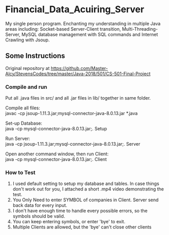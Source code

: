 # Financial_Data_Acuiring_Server

My single person program. Enchanting my understanding in multiple Java areas including: Socket-based Server-Client transition, Multi-Threading-Server, MySQL database management with SQL commands and Internet Crawling with Jsoup.

## Some Instructions

Original repository at <https://github.com/Master-Alcy/StevensCodes/tree/master/Java-2018/501/CS-501-Final-Project>

### Compile and run

Put all .java files in src/ and all .jar files in lib/ together in same folder.

Compile all files:  
javac -cp jsoup-1.11.3.jar;mysql-connector-java-8.0.13.jar *.java  

Set-up Database:  
java -cp mysql-connector-java-8.0.13.jar;. Setup  

Run Server:  
java -cp jsoup-1.11.3.jar;mysql-connector-java-8.0.13.jar;. Server  

Open another command window, then run Client:  
java -cp mysql-connector-java-8.0.13.jar;. Client  

### How to Test

1. I used default setting to setup my database and tables. In case things don't work out for you, I attached a short .mp4 video demonstrating the test.
2. You Only Need to enter SYMBOL of companies in Client. Server send back data for every input.
3. I don't have enough time to handle every possible errors, so the symbols should be valid.
4. You can keep entering symbols, or enter 'bye' to exit.
5. Multiple Clients are allowed, but the 'bye' can't close other clients